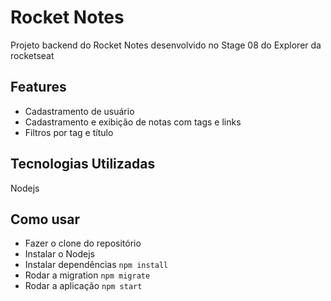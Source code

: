 # Rocket Notes
Projeto backend do Rocket Notes desenvolvido no Stage 08 do Explorer da rocketseat

## Features
- Cadastramento de usuário
- Cadastramento e exibição de notas com tags e links
- Filtros por tag e título

## Tecnologias Utilizadas
Nodejs

## Como usar
- Fazer o clone do repositório
- Instalar o Nodejs
- Instalar dependências `npm install`
- Rodar a migration `npm migrate`
- Rodar a aplicação `npm start`
